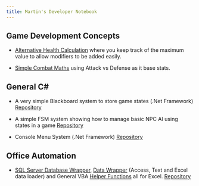 ```yaml
---
title: Martin's Developer Notebook
---
```


## Game Development Concepts

* [Alternative Health Calculation](/GameNotes/Health.md) where you keep track of the maximum value to allow modifiers to be added easily.

* [Simple Combat Maths](/GameNotes/CombatMaths.md) using Attack vs Defense as it base stats.

## General C#

* A very simple Blackboard system to store game states (.Net Framework) [Repository](https://github.com/dobieone/Blackboard)

* A simple FSM system showing how to manage basic NPC AI using states in a game [Repository](https://github.com/dobieone/FiniteStateMachine) 

* Console Menu System (.Net Framework) [Repository](https://github.com/dobieone/ConsoleMenu)


## Office Automation 

* [SQL Server Database Wrapper][1], [Data Wrapper][2] (Access, Text and Excel data loader) and General VBA [Helper Functions][3] all for Excel. [Repository](https://github.com/dobieone/VBAFunctions)

[1]: https://github.com/dobieone/VBAFunctions/blob/main/Code/ServerConnect.cls
[2]: https://github.com/dobieone/VBAFunctions/blob/main/Code/DataConnect.cls
[3]: https://github.com/dobieone/VBAFunctions/blob/main/Code/Functions.bas
